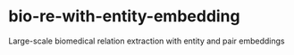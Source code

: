 # bio-re-with-entity-embedding
Large-scale biomedical relation extraction with entity and pair embeddings
